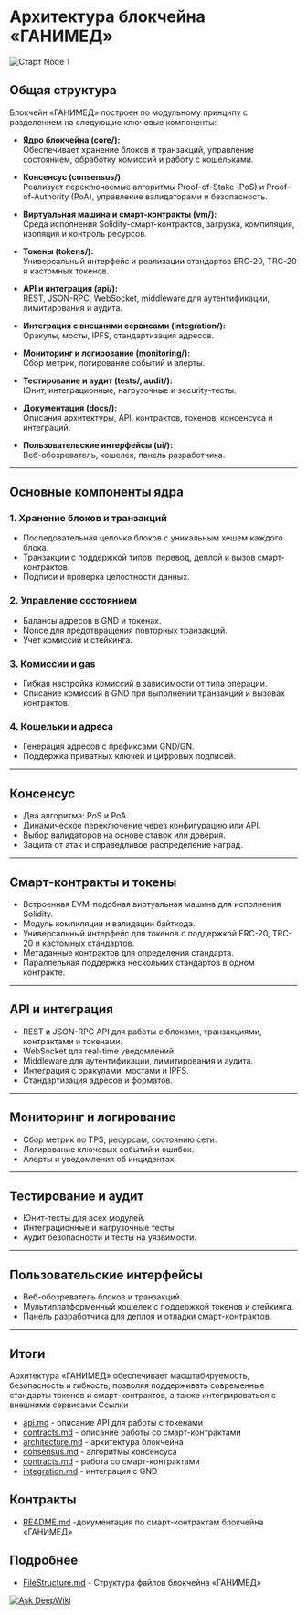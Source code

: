 # Архитектура блокчейна «ГАНИМЕД»

![Старт Node 1](https://github.com/user-attachments/assets/1c8103ae-d5e4-4d2f-bba8-6886e023725f)

## Общая структура

Блокчейн «ГАНИМЕД» построен по модульному принципу с разделением на следующие ключевые компоненты:

- **Ядро блокчейна (core/):**  
  Обеспечивает хранение блоков и транзакций, управление состоянием, обработку комиссий и работу с кошельками.

- **Консенсус (consensus/):**  
  Реализует переключаемые алгоритмы Proof-of-Stake (PoS) и Proof-of-Authority (PoA), управление валидаторами и безопасность.

- **Виртуальная машина и смарт-контракты (vm/):**  
  Среда исполнения Solidity-смарт-контрактов, загрузка, компиляция, изоляция и контроль ресурсов.

- **Токены (tokens/):**  
  Универсальный интерфейс и реализации стандартов ERC-20, TRC-20 и кастомных токенов.

- **API и интеграция (api/):**  
  REST, JSON-RPC, WebSocket, middleware для аутентификации, лимитирования и аудита.

- **Интеграция с внешними сервисами (integration/):**  
  Оракулы, мосты, IPFS, стандартизация адресов.

- **Мониторинг и логирование (monitoring/):**  
  Сбор метрик, логирование событий и алерты.

- **Тестирование и аудит (tests/, audit/):**  
  Юнит, интеграционные, нагрузочные и security-тесты.

- **Документация (docs/):**  
  Описания архитектуры, API, контрактов, токенов, консенсуса и интеграций.

- **Пользовательские интерфейсы (ui/):**  
  Веб-обозреватель, кошелек, панель разработчика.

---

## Основные компоненты ядра

### 1. Хранение блоков и транзакций

- Последовательная цепочка блоков с уникальным хешем каждого блока.
- Транзакции с поддержкой типов: перевод, деплой и вызов смарт-контрактов.
- Подписи и проверка целостности данных.

### 2. Управление состоянием

- Балансы адресов в GND и токенах.
- Nonce для предотвращения повторных транзакций.
- Учет комиссий и стейкинга.

### 3. Комиссии и gas

- Гибкая настройка комиссий в зависимости от типа операции.
- Списание комиссий в GND при выполнении транзакций и вызовах контрактов.

### 4. Кошельки и адреса

- Генерация адресов с префиксами GND/GN.
- Поддержка приватных ключей и цифровых подписей.

---

## Консенсус

- Два алгоритма: PoS и PoA.
- Динамическое переключение через конфигурацию или API.
- Выбор валидаторов на основе ставок или доверия.
- Защита от атак и справедливое распределение наград.

---

## Смарт-контракты и токены

- Встроенная EVM-подобная виртуальная машина для исполнения Solidity.
- Модуль компиляции и валидации байткода.
- Универсальный интерфейс для токенов с поддержкой ERC-20, TRC-20 и кастомных стандартов.
- Метаданные контрактов для определения стандарта.
- Параллельная поддержка нескольких стандартов в одном контракте.

---

## API и интеграция

- REST и JSON-RPC API для работы с блоками, транзакциями, контрактами и токенами.
- WebSocket для real-time уведомлений.
- Middleware для аутентификации, лимитирования и аудита.
- Интеграция с оракулами, мостами и IPFS.
- Стандартизация адресов и форматов.

---

## Мониторинг и логирование

- Сбор метрик по TPS, ресурсам, состоянию сети.
- Логирование ключевых событий и ошибок.
- Алерты и уведомления об инцидентах.

---

## Тестирование и аудит

- Юнит-тесты для всех модулей.
- Интеграционные и нагрузочные тесты.
- Аудит безопасности и тесты на уязвимости.

---

## Пользовательские интерфейсы

- Веб-обозреватель блоков и транзакций.
- Мультиплатформенный кошелек с поддержкой токенов и стейкинга.
- Панель разработчика для деплоя и отладки смарт-контрактов.

---

## Итоги

Архитектура «ГАНИМЕД» обеспечивает масштабируемость, безопасность и гибкость, позволяя поддерживать современные стандарты токенов и смарт-контрактов, а также интегрироваться с внешними сервисами
Ссылки

- [api.md](docs/api.md) - описание API для работы с токенами
- [contracts.md](docs/contracts.md) - описание работы со смарт-контрактами
- [architecture.md](docs/architecture.md) - архитектура блокчейна
- [consensus.md](docs/consensus.md) - алгоритмы консенсуса
- [contracts.md](docs/contracts.md) - работа со смарт-контрактами
- [integration.md](docs/integration.md) - интеграция с GND
## Контракты
- [README.md](contracts/README.md) -документация по смарт-контрактам блокчейна «ГАНИМЕД»
## Подробнее
- [FileStructure.md](docs/FileStructure.md) - Структура файлов блокчейна «ГАНИМЕД»

[![Ask DeepWiki](https://deepwiki.com/badge.svg)](https://deepwiki.com/Kirill-B2019/GND_v1)